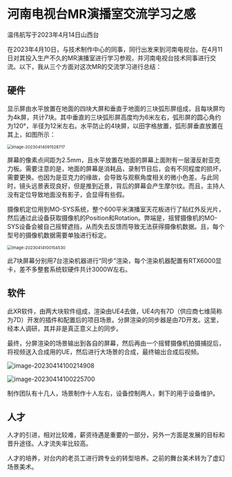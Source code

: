 # 河南电视台MR演播室交流学习之感

温伟航写于2023年4月14日山西台

在2023年4月10日，与技术制作中心的同事，同行出发来到河南电视台。在4月11日对其投入生产不久的MR演播室进行学习参观，并河南电视台技术同事进行交流。以下，我从三个方面对这次MR的交流学习进行总结：

## 硬件

显示屏由水平放置在地面的四块大屏和垂直于地面的三块弧形屏组成，且每块屏均为4k屏，共计7块。其中垂直的三块弧形屏高度均为6米左右，弧形屏的圆心角约为120°，半径为12米左右。水平防止的4块屏，以田字格放置，弧形屏垂直放置在其上，如图所示：

<img src="K:\bunkergames\work_doc\assets\image-20230414091528717.png" alt="image-20230414091528717" style="zoom:67%;" />

[^图1]: 黑色田字框为地面的4块屏幕，蓝色为垂直的3块弧形屏

屏幕的像素点间距为2.5mm，且水平放置在地面的屏幕上面附有一层漫反射亚克力板。需要注意的是，地面的屏幕是消耗品，录制节目后，会有不同程度的损坏，需要更换。也因为是亚克力的缘故，会导致与观察角度相关的微小色差。与此同时，镜头远景表现良好，但是推到近景，背后的屏幕会产生摩尔纹。而且，主持人没有定位导致地面没有影子，会显得有些假。

摄像机定位用到MO-SYS系统，整个600平米演播室天花板进行了贴红外反光片，然后通过此设备获取摄像机的Position和Rotation。弊端是，摇臂摄像机的MO-SYS设备会被自己摇臂遮挡，从而失去反馈而导致无法获得摄像机数据。且，每个型号的摄像机数据需要单独进行标定。

<img src="K:\bunkergames\work_doc\assets\image-20230414100154530.png" alt="image-20230414100154530" style="zoom:67%;" />

此7块屏幕分别用7台渲染机器进行“同步”渲染，每个渲染机器配置有RTX6000显卡，差不多整套系统软硬件共计3000W左右。

## 软件

此XR软件，由两大块软件组成，渲染由UE4去做，UE4内有7D（供应商七维简称为7D）开发的插件和配置后的项目场景。分屏渲染的同步器是由7D开发。这里，经本人调研，其并非是真正意义上的同步。

最终，分屏渲染的场景输出到各自的屏幕，然后再由一个摇臂摄像机拍摄捕捉后，将视频送入合成用的UE，然后进行大场景的合成，最终输出合成后视频。

![image-20230414100214908](K:\bunkergames\work_doc\assets\image-20230414100214908.png)

![image-20230414100225700](K:\bunkergames\work_doc\assets\image-20230414100225700.png)



制作团队有十几人，场景制作十人左右，设备控制两人，剩下的用于设备维护。

## 人才

人才的引进，相对比较难，薪资待遇是重要的一部分，另外一方面是发展的目标和晋升途径。人才流失率比较高。

人才的培养，对台内的老员工进行跨专业的转型培养。之前的舞台美术转为了虚幻场景美术。